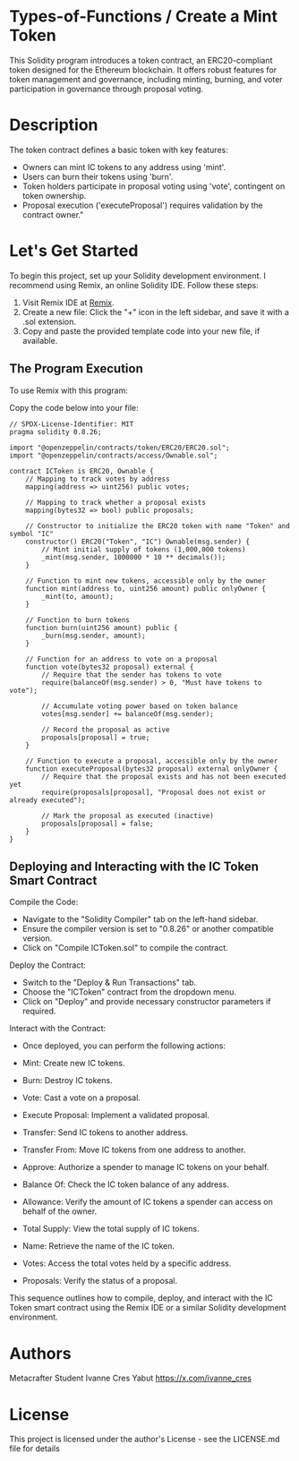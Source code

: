 # Types-of-Functions / Create a Mint Token 

This Solidity program introduces a token contract, an ERC20-compliant token designed for the Ethereum blockchain. It offers robust features for token management and governance, including minting, burning, and voter participation in governance through proposal voting.

# Description 

The token contract defines a basic token with key features:

* Owners can mint IC tokens to any address using 'mint'.
* Users can burn their tokens using 'burn'.
* Token holders participate in proposal voting using 'vote', contingent on token ownership.
* Proposal execution ('executeProposal') requires validation by the contract owner."

# Let's Get Started 

To begin this project, set up your Solidity development environment. I recommend using Remix, an online Solidity IDE. Follow these steps:

1. Visit Remix IDE at [Remix](https://remix.ethereum.org).
2. Create a new file: Click the "+" icon in the left sidebar, and save it with a .sol extension. 
3. Copy and paste the provided template code into your new file, if available.

## The Program Execution 

To use Remix with this program:

Copy the code below into your file:

    // SPDX-License-Identifier: MIT
    pragma solidity 0.8.26;
    
    import "@openzeppelin/contracts/token/ERC20/ERC20.sol";
    import "@openzeppelin/contracts/access/Ownable.sol";

    contract ICToken is ERC20, Ownable {
        // Mapping to track votes by address
        mapping(address => uint256) public votes;
    
        // Mapping to track whether a proposal exists
        mapping(bytes32 => bool) public proposals;
    
        // Constructor to initialize the ERC20 token with name "Token" and symbol "IC"
        constructor() ERC20("Token", "IC") Ownable(msg.sender) {
            // Mint initial supply of tokens (1,000,000 tokens)
            _mint(msg.sender, 1000000 * 10 ** decimals());
        }
    
        // Function to mint new tokens, accessible only by the owner
        function mint(address to, uint256 amount) public onlyOwner {
            _mint(to, amount);
        }
    
        // Function to burn tokens
        function burn(uint256 amount) public {
            _burn(msg.sender, amount);
        }
    
        // Function for an address to vote on a proposal
        function vote(bytes32 proposal) external {
            // Require that the sender has tokens to vote
            require(balanceOf(msg.sender) > 0, "Must have tokens to vote");
    
            // Accumulate voting power based on token balance
            votes[msg.sender] += balanceOf(msg.sender);
    
            // Record the proposal as active
            proposals[proposal] = true;
        }
    
        // Function to execute a proposal, accessible only by the owner
        function executeProposal(bytes32 proposal) external onlyOwner {
            // Require that the proposal exists and has not been executed yet
            require(proposals[proposal], "Proposal does not exist or already executed");
    
            // Mark the proposal as executed (inactive)
            proposals[proposal] = false;
        }
    }

## Deploying and Interacting with the IC Token Smart Contract

Compile the Code:
* Navigate to the "Solidity Compiler" tab on the left-hand sidebar.
* Ensure the compiler version is set to "0.8.26" or another compatible version.
* Click on "Compile ICToken.sol" to compile the contract.

Deploy the Contract:
* Switch to the "Deploy & Run Transactions" tab.
* Choose the "ICToken" contract from the dropdown menu.
* Click on "Deploy" and provide necessary constructor parameters if required.

Interact with the Contract:
   - Once deployed, you can perform the following actions:

- Mint: Create new IC tokens.
- Burn: Destroy IC tokens.
- Vote: Cast a vote on a proposal.
- Execute Proposal: Implement a validated proposal.
- Transfer: Send IC tokens to another address.
- Transfer From: Move IC tokens from one address to another.
- Approve: Authorize a spender to manage IC tokens on your behalf.
- Balance Of: Check the IC token balance of any address.
- Allowance: Verify the amount of IC tokens a spender can access on behalf of the owner.
- Total Supply: View the total supply of IC tokens.
- Name: Retrieve the name of the IC token.
- Votes: Access the total votes held by a specific address.
- Proposals: Verify the status of a proposal.

This sequence outlines how to compile, deploy, and interact with the IC Token smart contract using the Remix IDE or a similar Solidity development environment.


# Authors
Metacrafter Student Ivanne Cres Yabut
https://x.com/ivanne_cres

# License
This project is licensed under the author's License - see the LICENSE.md file for details
